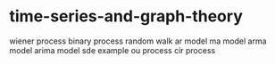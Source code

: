 # time-series-and-graph-theory
wiener process
binary process
random walk
ar model
ma model
arma model
arima model
sde example
ou process
cir process

